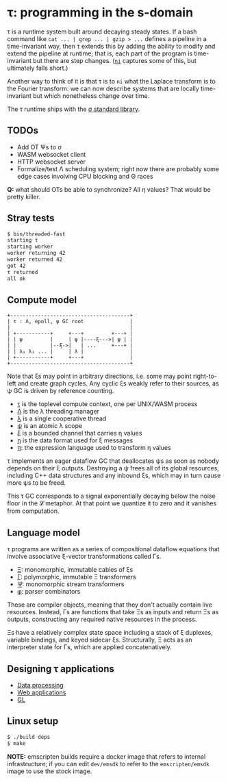 # τ: programming in the s-domain
τ is a runtime system built around decaying steady states. If a bash command like `cat ... | grep ... | gzip > ...` defines a pipeline in a time-invariant way, then τ extends this by adding the ability to modify and extend the pipeline at runtime; that is, each part of the program is time-invariant but there are step changes. ([`ni`](https://github.com/spencertipping/ni) captures some of this, but ultimately falls short.)

Another way to think of it is that τ is to `ni` what the Laplace transform is to the Fourier transform: we can now describe systems that are locally time-invariant but which nonetheless change over time.

The τ runtime ships with the [σ standard library](doc/sigma.md).


## TODOs
+ Add OT Ψs to σ
+ WASM websocket client
+ HTTP websocket server
+ Formalize/test Λ scheduling system; right now there are probably some edge cases involving CPU blocking and Θ races

**Q:** what should OTs be able to synchronize? All η values? That would be pretty killer.


## Stray tests
```bash
$ bin/threaded-fast
starting τ
starting worker
worker returning 42
worker returned 42
got 42
τ returned
all ok
```



## Compute model
```
+---------------------------------------+
| τ : Λ, epoll, ψ GC root               |
|                                       |
| +-----------+     +---+         +---+ |
| | ψ         |     | ψ |----ξ--->| ψ | |
| |           |--ξ->|   | ...     +---+ |
| | λ₁ λ₂ ... |     | λ |               |
| +-----------+     +---+               |
+---------------------------------------+
```

Note that ξs may point in arbitrary directions, i.e. some may point right-to-left and create graph cycles. Any cyclic ξs weakly refer to their sources, as ψ GC is driven by reference counting.

+ [τ](doc/tau.md) is the toplevel compute context, one per UNIX/WASM process
+ [Λ](doc/Lambda.md) is the λ threading manager
+ [λ](doc/lambda.md) is a single cooperative thread
+ [ψ](doc/psi.md) is an atomic λ scope
+ [ξ](doc/xi.md) is a bounded channel that carries η values
+ [η](doc/eta.md) is the data format used for ξ messages
+ [π](doc/pi.md): the expression language used to transform η values

τ implements an eager dataflow GC that deallocates ψs as soon as nobody depends on their ξ outputs. Destroying a ψ frees all of its global resources, including C++ data structures and any inbound ξs, which may in turn cause more ψs to be freed.

This τ GC corresponds to a signal exponentially decaying below the noise floor in the 𝓛 metaphor. At that point we quantize it to zero and it vanishes from computation.


## Language model
τ programs are written as a series of compositional dataflow equations that involve associative ξ-vector transformations called Γs.

+ [Ξ](doc/Xi.md): monomorphic, immutable cables of ξs
+ [Γ](doc/Gamma.md): polymorphic, immutable Ξ transformers
+ [Ψ](doc/Psi.md): monomorphic stream transformers
+ [φ](doc/phi.md): parser combinators

These are compiler objects, meaning that they don't actually contain live resources. Instead, Γs are functions that take Ξs as inputs and return Ξs as outputs, constructing any required native resources in the process.

Ξs have a relatively complex state space including a stack of ξ duplexes, variable bindings, and keyed sidecar ξs. Structurally, Ξ acts as an interpreter state for Γs, which are applied concatenatively.


## Designing τ applications
+ [Data processing](doc/data-processing.md)
+ [Web applications](doc/web-applications.md)
+ [GL](doc/gl.md)


## Linux setup
```sh
$ ./build deps
$ make
```

**NOTE:** emscripten builds require a docker image that refers to internal infrastructure; if you can edit `dev/emsdk` to refer to the `emscripten/emsdk` image to use the stock image.
